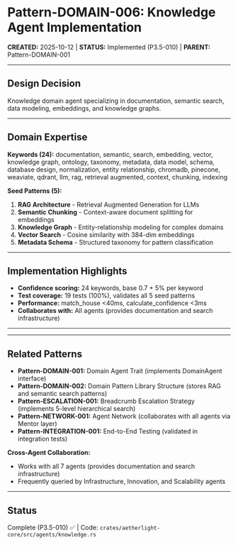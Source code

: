 # Pattern-DOMAIN-006: Knowledge Agent Implementation

**CREATED:** 2025-10-12 | **STATUS:** Implemented (P3.5-010) | **PARENT:** Pattern-DOMAIN-001

---

## Design Decision

Knowledge domain agent specializing in documentation, semantic search, data modeling, embeddings, and knowledge graphs.

---

## Domain Expertise

**Keywords (24):** documentation, semantic, search, embedding, vector, knowledge graph, ontology, taxonomy, metadata, data model, schema, database design, normalization, entity relationship, chromadb, pinecone, weaviate, qdrant, llm, rag, retrieval augmented, context, chunking, indexing

**Seed Patterns (5):**
1. **RAG Architecture** - Retrieval Augmented Generation for LLMs
2. **Semantic Chunking** - Context-aware document splitting for embeddings
3. **Knowledge Graph** - Entity-relationship modeling for complex domains
4. **Vector Search** - Cosine similarity with 384-dim embeddings
5. **Metadata Schema** - Structured taxonomy for pattern classification

---

## Implementation Highlights

- **Confidence scoring:** 24 keywords, base 0.7 + 5% per keyword
- **Test coverage:** 19 tests (100%), validates all 5 seed patterns
- **Performance:** match_house <40ms, calculate_confidence <3ms
- **Collaborates with:** All agents (provides documentation and search infrastructure)

---

---

## Related Patterns

- **Pattern-DOMAIN-001:** Domain Agent Trait (implements DomainAgent interface)
- **Pattern-DOMAIN-002:** Domain Pattern Library Structure (stores RAG and semantic search patterns)
- **Pattern-ESCALATION-001:** Breadcrumb Escalation Strategy (implements 5-level hierarchical search)
- **Pattern-NETWORK-001:** Agent Network (collaborates with all agents via Mentor layer)
- **Pattern-INTEGRATION-001:** End-to-End Testing (validated in integration tests)

**Cross-Agent Collaboration:**
- Works with all 7 agents (provides documentation and search infrastructure)
- Frequently queried by Infrastructure, Innovation, and Scalability agents

---

## Status

Complete (P3.5-010) ✅ | Code: `crates/aetherlight-core/src/agents/knowledge.rs`
